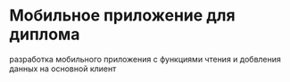 # Мобильное приложение для диплома
 разработка мобильного приложения с функциями чтения и добвления данных на основной клиент 
